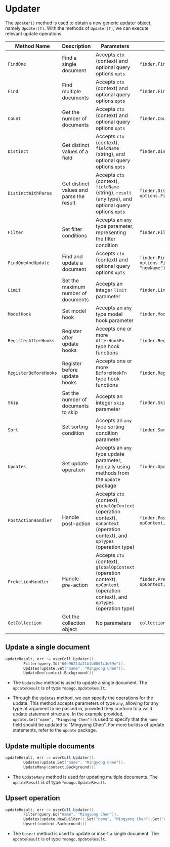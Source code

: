 # Updater

The `Updater()` method is used to obtain a new generic updater object, namely `Updater[T]`. With the methods of `Updater[T]`, we can execute relevant update operations.

| Method Name           | Description                              | Parameters                                                                                                                      | Example                                                                                 |
| --------------------- | ---------------------------------------- | ------------------------------------------------------------------------------------------------------------------------------- | --------------------------------------------------------------------------------------- |
| `FindOne`             | Find a single document                   | Accepts `ctx` (context) and optional query options `opts`                                                                       | `finder.FindOne(ctx, options.Find())`                                                   |
| `Find`                | Find multiple documents                  | Accepts `ctx` (context) and optional query options `opts`                                                                       | `finder.Find(ctx, options.Find())`                                                      |
| `Count`               | Get the number of documents              | Accepts `ctx` (context) and optional query options `opts`                                                                       | `finder.Count(ctx, options.Find().SetLimit(10))`                                        |
| `Distinct`            | Get distinct values of a field           | Accepts `ctx` (context), `fieldName` (string), and optional query options `opts`                                                | `finder.Distinct(ctx, "fieldName", options.Find())`                                     |
| `DistinctWithParse`   | Get distinct values and parse the result | Accepts `ctx` (context), `fieldName` (string), `result` (any type), and optional query options `opts`                           | `finder.DistinctWithParse(ctx, "fieldName", &result, options.Find())`                   |
| `Filter`              | Set filter conditions                    | Accepts an `any` type parameter, representing the filter condition                                                              | `finder.Filter(query.Id("60e96214a21b1b0001c3d69e"))`                                   |
| `FindOneAndUpdate`    | Find and update a document               | Accepts `ctx` (context) and optional query options `opts`                                                                       | `finder.FindOneAndUpdate(ctx, options.Find().SetUpdate(update.Set("name", "newName")))` |
| `Limit`               | Set the maximum number of documents      | Accepts an integer `limit` parameter                                                                                            | `finder.Limit(10)`                                                                      |
| `ModelHook`           | Set model hook                           | Accepts an `any` type model hook parameter                                                                                      | `finder.ModelHook(&MyModel{})`                                                          |
| `RegisterAfterHooks`  | Register after update hooks              | Accepts one or more `AfterHookFn` type hook functions                                                                           | `finder.RegisterAfterHooks(hook1, hook2)`                                               |
| `RegisterBeforeHooks` | Register before update hooks             | Accepts one or more `BeforeHookFn` type hook functions                                                                          | `finder.RegisterBeforeHooks(hook1, hook2)`                                              |
| `Skip`                | Set the number of documents to skip      | Accepts an integer `skip` parameter                                                                                             | `finder.Skip(5)`                                                                        |
| `Sort`                | Set sorting condition                    | Accepts an `any` type sorting condition parameter                                                                               | `finder.Sort(update.Sort("name", 1))`                                                   |
| `Updates`             | Set update operation                     | Accepts an `any` type update parameter, typically using methods from the `update` package                                       | `finder.Updates(update.Set("age", 30))`                                                 |
| `PostActionHandler`   | Handle post-action                       | Accepts `ctx` (context), `globalOpContext` (operation context), `opContext` (operation context), and `opTypes` (operation type) | `finder.PostActionHandler(ctx, globalOpContext, opContext, operation.OpCreate)`         |
| `PreActionHandler`    | Handle pre-action                        | Accepts `ctx` (context), `globalOpContext` (operation context), `opContext` (operation context), and `opTypes` (operation type) | `finder.PreActionHandler(ctx, globalOpContext, opContext, operation.OpUpdate)`          |
| `GetCollection`       | Get the collection object                | No parameters                                                                                                                   | `collection := finder.GetCollection()`                                                  |

## Update a single document

```go
updateResult, err := userColl.Updater().
		Filter(query.Id("60e96214a21b1b0001c3d69e")).
		Updates(update.Set("name", "Mingyong Chen")).
		UpdateOne(context.Background())
```

- The `UpdateOne` method is used to update a single document. The `updateResult` is of type `*mongo.UpdateResult`.

- Through the `Updates` method, we can specify the operations for the update. This method accepts parameters of type `any`, allowing for any type of argument to be passed in, provided they conform to a valid update statement structure. In the example provided, `update.Set("name", "Mingyong Chen")` is used to specify that the `name` field should be updated to "Mingyong Chen". For more buildss of update statements, refer to the `update` package.

## Update multiple documents

```go
updateResult, err := userColl.Updater().
		Updates(update.Set("name", "Mingyong Chen")).
		UpdateMany(context.Background())
```

- The `UpdateMany` method is used for updating multiple documents. The `updateResult` is of type `*mongo.UpdateResult`.

## Upsert operation

```go
updateResult, err := userColl.Updater().
		Filter(query.Eq("name", "Mingyong Chen")).
		Updates(update.NewBuilder().Set("name", "Mingyong Chen").Set("age", 18).Build()).
		Upsert(context.Background())
```

- The `Upsert` method is used to update or insert a single document. The `updateResult` is of type `*mongo.UpdateResult`.
